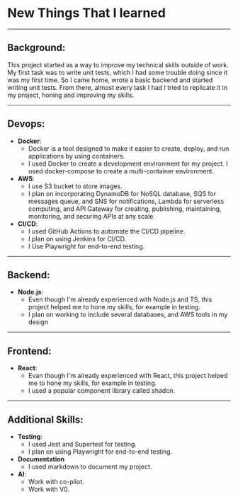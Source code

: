 # New Things That I learned

___

## Background:

This project started as a way to improve my technical skills outside of work. My first task was to write unit tests,
which I had some trouble doing since it was my first time. So I came home, wrote a basic backend and started writing
unit tests. From there, almost every task I had I tried to replicate it in my project, honing and improving my skills.
___

## Devops:

- **Docker**:
    - Docker is a tool designed to make it easier to create, deploy, and run applications by using containers.
    - I used Docker to create a development environment for my project. I used docker-compose to create a
      multi-container environment.
- **AWS**:
    - I use S3 bucket to store images.
    - I plan on incorporating DynamoDB for NoSQL database, SQS for messages queue, and SNS for notifications, Lambda for
      serverless computing, and API Gateway for creating, publishing, maintaining, monitoring, and securing APIs at any
      scale.
- **CI/CD**:
    - I used GitHub Actions to automate the CI/CD pipeline.
    - I plan on using Jenkins for CI/CD.
    - I Use Playwright for end-to-end testing.

___

## Backend:

- **Node.js**:
    - Even though I'm already experienced with Node.js and TS, this project helped me to hone my skills, for example in
      testing.
    - I plan on working to include several databases, and AWS tools in my design

___

## Frontend:

- **React**:
    - Evan though I'm already experienced with React, this project helped me to hone my skills, for example in testing.
    - I used a popular component library called shadcn.

___

## Additional Skills:

* **Testing**:
    - I used Jest and Supertest for testing.
    - I plan on using Playwright for end-to-end testing.
* **Documentation**
    - I used markdown to document my project.
* **AI**:
    - Work with co-pilot.
    - Work with V0.